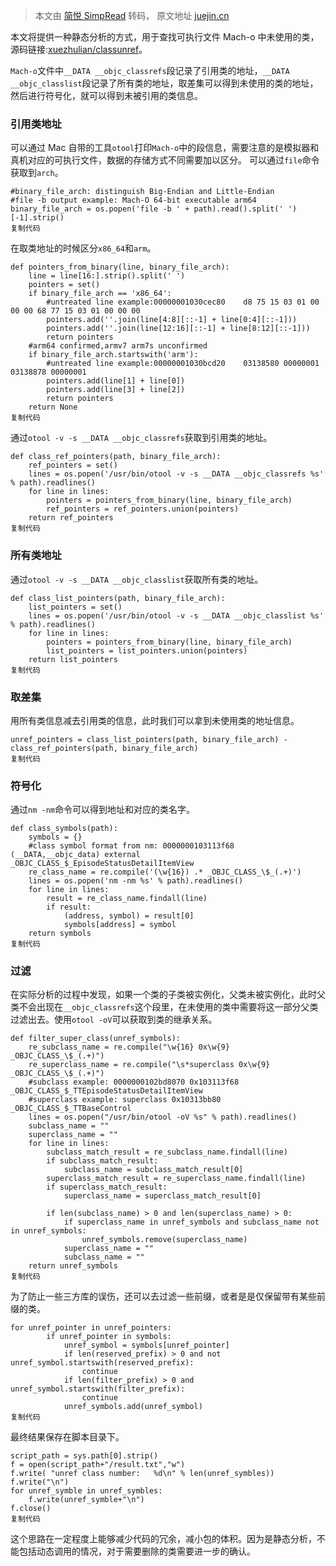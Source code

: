 > 本文由 [简悦 SimpRead](http://ksria.com/simpread/) 转码， 原文地址 [juejin.cn](https://juejin.cn/post/6844903921169727496)

本文将提供一种静态分析的方式，用于查找可执行文件 Mach-o 中未使用的类，源码链接:[xuezhulian/classunref](https://github.com/xuezhulian/classunref)。

`Mach-o`文件中`__DATA __objc_classrefs`段记录了引用类的地址，`__DATA __objc_classlist`段记录了所有类的地址，取差集可以得到未使用的类的地址，然后进行符号化，就可以得到未被引用的类信息。

### 引用类地址

可以通过 Mac 自带的工具`otool`打印`Mach-o`中的段信息，需要注意的是模拟器和真机对应的可执行文件，数据的存储方式不同需要加以区分。 可以通过`file`命令获取到`arch`。

```
#binary_file_arch: distinguish Big-Endian and Little-Endian
#file -b output example: Mach-O 64-bit executable arm64
binary_file_arch = os.popen('file -b ' + path).read().split(' ')[-1].strip()
复制代码
```

在取类地址的时候区分`x86_64`和`arm`。

```
def pointers_from_binary(line, binary_file_arch):
    line = line[16:].strip().split(' ')
    pointers = set()
    if binary_file_arch == 'x86_64':
        #untreated line example:00000001030cec80	d8 75 15 03 01 00 00 00 68 77 15 03 01 00 00 00
        pointers.add(''.join(line[4:8][::-1] + line[0:4][::-1]))
        pointers.add(''.join(line[12:16][::-1] + line[8:12][::-1]))
        return pointers
    #arm64 confirmed,armv7 arm7s unconfirmed
    if binary_file_arch.startswith('arm'):
        #untreated line example:00000001030bcd20	03138580 00000001 03138878 00000001
        pointers.add(line[1] + line[0])
        pointers.add(line[3] + line[2])
        return pointers
    return None
复制代码
```

通过`otool -v -s __DATA __objc_classrefs`获取到引用类的地址。

```
def class_ref_pointers(path, binary_file_arch):
    ref_pointers = set()
    lines = os.popen('/usr/bin/otool -v -s __DATA __objc_classrefs %s' % path).readlines()
    for line in lines:
        pointers = pointers_from_binary(line, binary_file_arch)
        ref_pointers = ref_pointers.union(pointers)
    return ref_pointers
复制代码
```

### 所有类地址

通过`otool -v -s __DATA __objc_classlist`获取所有类的地址。

```
def class_list_pointers(path, binary_file_arch):
    list_pointers = set()
    lines = os.popen('/usr/bin/otool -v -s __DATA __objc_classlist %s' % path).readlines()
    for line in lines:
        pointers = pointers_from_binary(line, binary_file_arch)
        list_pointers = list_pointers.union(pointers)
    return list_pointers
复制代码
```

### 取差集

用所有类信息减去引用类的信息，此时我们可以拿到未使用类的地址信息。

```
unref_pointers = class_list_pointers(path, binary_file_arch) - class_ref_pointers(path, binary_file_arch)
复制代码
```

### 符号化

通过`nm -nm`命令可以得到地址和对应的类名字。

```
def class_symbols(path):
    symbols = {}
    #class symbol format from nm: 0000000103113f68 (__DATA,__objc_data) external _OBJC_CLASS_$_EpisodeStatusDetailItemView
    re_class_name = re.compile('(\w{16}) .* _OBJC_CLASS_\$_(.+)')
    lines = os.popen('nm -nm %s' % path).readlines()
    for line in lines:
        result = re_class_name.findall(line)
        if result:
            (address, symbol) = result[0]
            symbols[address] = symbol
    return symbols
复制代码
```

### 过滤

在实际分析的过程中发现，如果一个类的子类被实例化，父类未被实例化，此时父类不会出现在`__objc_classrefs`这个段里，在未使用的类中需要将这一部分父类过滤出去。使用`otool -oV`可以获取到类的继承关系。

```
def filter_super_class(unref_symbols):
    re_subclass_name = re.compile("\w{16} 0x\w{9} _OBJC_CLASS_\$_(.+)")
    re_superclass_name = re.compile("\s*superclass 0x\w{9} _OBJC_CLASS_\$_(.+)")
    #subclass example: 0000000102bd8070 0x103113f68 _OBJC_CLASS_$_TTEpisodeStatusDetailItemView
    #superclass example: superclass 0x10313bb80 _OBJC_CLASS_$_TTBaseControl
    lines = os.popen("/usr/bin/otool -oV %s" % path).readlines()
    subclass_name = ""
    superclass_name = ""
    for line in lines:
        subclass_match_result = re_subclass_name.findall(line)
        if subclass_match_result:
            subclass_name = subclass_match_result[0]
        superclass_match_result = re_superclass_name.findall(line)
        if superclass_match_result:
            superclass_name = superclass_match_result[0]

        if len(subclass_name) > 0 and len(superclass_name) > 0:
            if superclass_name in unref_symbols and subclass_name not in unref_symbols:
                unref_symbols.remove(superclass_name)
            superclass_name = ""
            subclass_name = ""
    return unref_symbols
复制代码
```

为了防止一些三方库的误伤，还可以去过滤一些前缀，或者是是仅保留带有某些前缀的类。

```
for unref_pointer in unref_pointers:
        if unref_pointer in symbols:
            unref_symbol = symbols[unref_pointer]
            if len(reserved_prefix) > 0 and not unref_symbol.startswith(reserved_prefix):
                continue
            if len(filter_prefix) > 0 and unref_symbol.startswith(filter_prefix):
                continue
            unref_symbols.add(unref_symbol)
复制代码
```

最终结果保存在脚本目录下。

```
script_path = sys.path[0].strip()
f = open(script_path+"/result.txt","w")
f.write( "unref class number:   %d\n" % len(unref_symbles))
f.write("\n")
for unref_symble in unref_symbles:
    f.write(unref_symble+"\n")
f.close()
复制代码
```

这个思路在一定程度上能够减少代码的冗余，减小包的体积。因为是静态分析，不能包括动态调用的情况，对于需要删除的类需要进一步的确认。